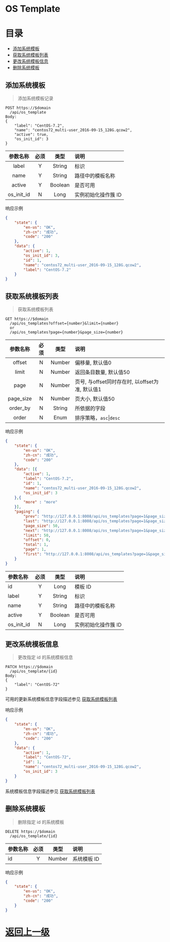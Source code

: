 # OS Template

[TOC]: # "目录"

# 目录
- [添加系统模板](#添加系统模板)
- [获取系统模板列表](#获取系统模板列表)
- [更改系统模板信息](#更改系统模板信息)
- [删除系统模板](#删除系统模板)


## 添加系统模板

>  添加系统模板记录

```http
POST https://$domain
  /api/os_template
Body:
{
    "label": "CentOS-7.2",
    "name": "centos72_multi-user_2016-09-15_128G.qcow2",
    "active": true,
    "os_init_id": 3
}
```

|  参数名称   | 必须 |  类型   | 说明              |
|:----------:|:---:|:-------:|:------------------|
|   label    |  Y  | String  | 标识              |
|    name    |  Y  | String  | 路径中的模板名称    |
|   active   |  Y  | Boolean | 是否可用           |
| os_init_id |  N  |  Long   | 实例初始化操作簇 ID |

响应示例

```json
{
    "state": {
        "en-us": "OK",
        "zh-cn": "成功",
        "code": "200"
    },
    "data": {
        "active": 1,
        "os_init_id": 3,
        "id": 1,
        "name": "centos72_multi-user_2016-09-15_128G.qcow2",
        "label": "CentOS-7.2"
    }
}
```

## 获取系统模板列表

> 获取系统模板列表

```http
GET https://$domain
  /api/os_templates?offset={number}&limit={number}
  or
  /api/os_templates?page={number}&page_size={number}
```

|  参数名称  | 必须 |  类型  | 说明                                        |
|:---------:|:---:|:------:|:--------------------------------------------|
|  offset   |  N  | Number | 偏移量, 默认值0                              |
|   limit   |  N  | Number | 返回条目数量, 默认值50                        |
|   page    |  N  | Number | 页号, 与offset同时存在时, 以offset为准, 默认值1 |
| page_size |  N  | Number | 页大小, 默认值50                             |
| order_by  |  N  | String | 所依据的字段                                 |
|   order   |  N  |  Enum  | 排序策略，`asc`\|`desc`                      |

响应示例

```json
{
    "state": {
        "en-us": "OK",
        "zh-cn": "成功",
        "code": "200"
    },
    "data": [{
        "active": 1,
        "label": "CentOS-7.2",
        "id": 1,
        "name": "centos72_multi-user_2016-09-15_128G.qcow2",
        "os_init_id": 3
    },{
        "more" : "more"
    }],
    "paging": {
        "prev": "http://127.0.0.1:8008/api/os_templates?page=1&page_size=50&filter=&order=asc&order_by=id",
        "last": "http://127.0.0.1:8008/api/os_templates?page=1&page_size=50&filter=&order=asc&order_by=id",
        "page_size": 50,
        "next": "http://127.0.0.1:8008/api/os_templates?page=1&page_size=50&filter=&order=asc&order_by=id",
        "limit": 50,
        "offset": 0,
        "total": 1,
        "page": 1,
        "first": "http://127.0.0.1:8008/api/os_templates?page=1&page_size=50&filter=&order=asc&order_by=id"
    }
}
```

| 参数名称    | 必须 |  类型   | 说明              |
|:-----------|:---:|:-------:|:------------------|
| id         |  Y  |  Long   | 模板 ID           |
| label      |  Y  | String  | 标识              |
| name       |  Y  | String  | 路径中的模板名称    |
| active     |  Y  | Boolean | 是否可用           |
| os_init_id |  N  |  Long   | 实例初始化操作簇 ID |


## 更改系统模板信息

> 更改指定 id 的系统模板信息

```http
PATCH https://$domain
  /api/os_template/{id}
Body:
{
    "label": "CentOS-72"
}
```

可用的更新系统模板信息字段描述参见 [获取系统模板列表](#获取系统模板列表)

响应示例

```json
{
    "state": {
        "en-us": "OK",
        "zh-cn": "成功",
        "code": "200"
    },
    "data": {
        "active": 1,
        "label": "CentOS-72",
        "id": 1,
        "name": "centos72_multi-user_2016-09-15_128G.qcow2",
        "os_init_id": 3
    }
}
```

系统模板信息字段描述参见 [获取系统模板列表](#获取系统模板列表)


## 删除系统模板

> 删除指定 id 的系统模板

```http
DELETE https://$domain
  /api/os_template/{id}
```

| 参数名称 | 必须 |  类型  | 说明       |
|:--------|:---:|:------:|:-----------|
| id      |  Y  | Number | 系统模板 ID |

响应示例

```json
{
    "state": {
        "en-us": "OK",
        "zh-cn": "成功",
        "code": "200"
    }
}
```


[返回上一级](../README.md)
=====================

